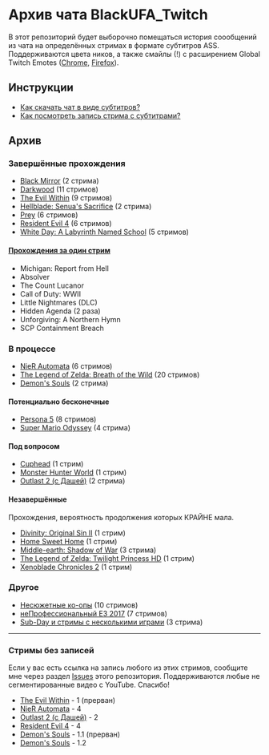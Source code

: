# Архив чата BlackUFA_Twitch

В этот репозиторий будет выборочно помещаться история соообщений из чата на
определённых стримах в формате субтитров ASS. Поддерживаются цвета ников, а
также смайлы (!) с расширением Global Twitch Emotes
([Chrome](https://chrome.google.com/webstore/detail/global-twitch-emotes/pgniedifoejifjkndekolimjeclnokkb),
[Firefox](https://addons.mozilla.org/en-US/firefox/addon/globaltwitchemotes/)).

## Инструкции

* [Как скачать чат в виде субтитров?](tutorials/subtitles.md)
* [Как посмотреть запись стрима с субтитрами?](tutorials/watch-online.md)

## Архив

### Завершённые прохождения

* [Black Mirror](links/black-mirror.md) (2 стрима)
* [Darkwood](links/darkwood.md) (11 стримов)
* [The Evil Within](links/evil_within.md) (9 стримов)
* [Hellblade: Senua's Sacrifice](links/hellblade.md) (2 стрима)
* [Prey](links/prey.md) (6 стримов)
* [Resident Evil 4](links/re4.md) (6 стримов)
* [White Day: A Labyrinth Named School](links/white_day.md) (5 стримов)

#### [Прохождения за один стрим](links/single.md)

* Michigan: Report from Hell
* Absolver
* The Count Lucanor
* Call of Duty: WWII
* Little Nightmares (DLC)
* Hidden Agenda (2 раза)
* Unforgiving: A Northern Hymn
* SCP Containment Breach

### В процессе

* [NieR Automata](links/nier-automata.md) (6 стримов)
* [The Legend of Zelda: Breath of the Wild](links/tloz_botw.md) (20 стримов)
* [Demon's Souls](links/demons-souls.md) (2 стрима)

#### Потенциально бесконечные

* [Persona 5](links/persona_5.md) (8 стримов)
* [Super Mario Odyssey](links/super-mario-odyssey.md) (4 стрима)

#### Под вопросом

* [Cuphead](links/cuphead.md) (1 стрим)
* [Monster Hunter World](links/monster-hunter-world.md) (1 стрим)
* [Outlast 2 (с Дашей)](links/outlast_2_dw.md) (2 стрима)

#### Незавершённые

Прохождения, вероятность продолжения которых КРАЙНЕ мала.
* [Divinity: Original Sin II](links/divinity.md) (1 стрим)
* [Home Sweet Home](links/home_sweet_home.md) (1 стрим)
* [Middle-earth: Shadow of War](links/middle_earth.md) (3 стрима)
* [The Legend of Zelda: Twilight Princess HD](links/tloz_tp.md) (1 стрим)
* [Xenoblade Chronicles 2](links/xenoblade-chronicles-2.md) (1 стрим)

### Другое

* [Несюжетные ко-опы](links/co-op.md) (10 стримов)
* [неПрофессиональный E3 2017](links/e3_2017.md) (7 стримов)
* [Sub-Day и стримы с несколькими играми](links/subday.md) (3 стрима)


----

### Стримы без записей

Если у вас есть ссылка на запись любого из этих стримов, сообщите мне через раздел
[Issues](https://github.com/TheDrHax/BlackSilverUfa/issues/) этого репозитория.
Поддерживаются любые не сегментированные видео с YouTube. Спасибо!

* [The Evil Within](links/evil_within.md) - 1 (прерван)
* [NieR Automata](links/nier-automata.md) - 4
* [Outlast 2 (с Дашей)](links/outlast_2_dw.md) - 2
* [Resident Evil 4](links/re4.md) - 4
* [Demon's Souls](links/demons-souls.md) - 1.1 (прерван)
* [Demon's Souls](links/demons-souls.md) - 1.2